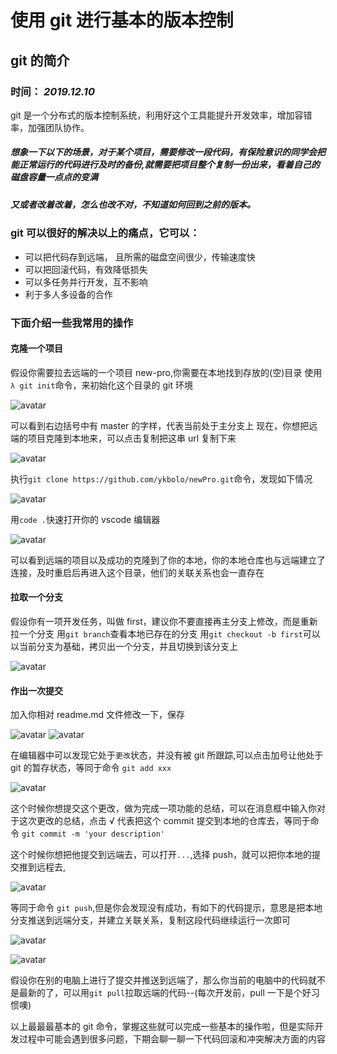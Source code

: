 # 使用 git 进行基本的版本控制

## git 的简介

### 时间： _2019.12.10_

git 是一个分布式的版本控制系统，利用好这个工具能提升开发效率，增加容错率，加强团队协作。

##### 想象一下以下的场景，对于某个项目，需要修改一段代码，有保险意识的同学会把能正常运行的代码进行及时的备份,就需要把项目整个复制一份出来，看着自己的磁盘容量一点点的变满

##### 又或者改着改着，怎么也改不对，不知道如何回到之前的版本。

### git 可以很好的解决以上的痛点，它可以：

- 可以把代码存到远端， 且所需的磁盘空间很少，传输速度快
- 可以把回滚代码，有效降低损失
- 可以多任务并行开发，互不影响
- 利于多人多设备的合作

### 下面介绍一些我常用的操作

#### 克隆一个项目

假设你需要拉去远端的一个项目 new-pro,你需要在本地找到存放的(空)目录
使用`λ git init`命令，来初始化这个目录的 git 环境

![avatar](http://112.124.56.144/images/tech/1/1.bmp)

可以看到右边括号中有 master 的字样，代表当前处于主分支上
现在，你想把远端的项目克隆到本地来，可以点击复制把这串 url 复制下来

![avatar](../../../mds/tech/1/2.bmp)

执行`git clone https://github.com/ykbolo/newPro.git`命令，发现如下情况

![avatar](../../../mds/tech/1/3.bmp)

用`code .`快速打开你的 vscode 编辑器

![avatar](../../../mds/tech/1/4.bmp)

可以看到远端的项目以及成功的克隆到了你的本地，你的本地仓库也与远端建立了连接，及时重启后再进入这个目录，他们的关联关系也会一直存在

#### 拉取一个分支

假设你有一项开发任务，叫做 first，建议你不要直接再主分支上修改，而是重新拉一个分支
用`git branch`查看本地已存在的分支
用`git checkout -b first`可以以当前分支为基础，拷贝出一个分支，并且切换到该分支上

![avatar](../../../mds/tech/1/5.bmp)

#### 作出一次提交

加入你相对 readme.md 文件修改一下，保存

![avatar](../../../mds/tech/1/6.bmp)
![avatar](../../../mds/tech/1/7.bmp)

在编辑器中可以发现它处于`更改`状态，并没有被 git 所跟踪,可以点击加号让他处于 git 的暂存状态，等同于命令 `git add xxx`

![avatar](../../../mds/tech/1/8.bmp)

这个时候你想提交这个更改，做为完成一项功能的总结，可以在消息框中输入你对于这次更改的总结，点击 √ 代表把这个 commit 提交到本地的仓库去，等同于命令 `git commit -m 'your description'`

这个时候你想把他提交到远端去，可以打开`...`,选择 push，就可以把你本地的提交推到远程去,

![avatar](../../../mds/tech/1/9.bmp)

等同于命令 `git push`,但是你会发现没有成功，有如下的代码提示，意思是把本地分支推送到远端分支，并建立关联关系，复制这段代码继续运行一次即可

![avatar](../../../mds/tech/1/10.bmp)

![avatar](../../../mds/tech/1/11.bmp)

假设你在别的电脑上进行了提交并推送到远端了，那么你当前的电脑中的代码就不是最新的了，可以用`git pull`拉取远端的代码--(每次开发前，pull 一下是个好习惯噢)

以上最最最基本的 git 命令，掌握这些就可以完成一些基本的操作啦，但是实际开发过程中可能会遇到很多问题，下期会聊一聊一下代码回滚和冲突解决方面的内容
